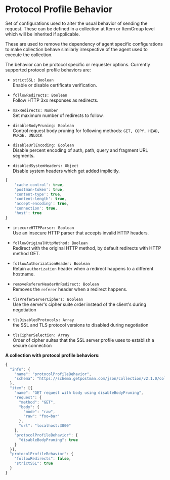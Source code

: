 # Protocol Profile Behavior

Set of configurations used to alter the usual behavior of sending the request. These can be defined in a collection at Item or ItemGroup level which will be inherited if applicable.

These are used to remove the dependency of agent specific configurations to make collection behave similarly irrespective of the agent used to execute the collection.

The behavior can be protocol specific or requester options. Currently supported protocol profile behaviors are:

- `strictSSL: Boolean`<br/>
Enable or disable certificate verification.

- `followRedirects: Boolean`<br/>
Follow HTTP 3xx responses as redirects.

- `maxRedirects: Number`<br/>
Set maximum number of redirects to follow.

- `disableBodyPruning: Boolean`<br/>
Control request body pruning for following methods: ```GET, COPY, HEAD, PURGE, UNLOCK```

- `disableUrlEncoding: Boolean`<br/>
Disable percent encoding of auth, path, query and fragment URL segments.

- `disabledSystemHeaders: Object`<br/>
Disable system headers which get added implicitly.

```javascript
{
    'cache-control': true,
    'postman-token': true,
    'content-type': true,
    'content-length': true,
    'accept-encoding': true,
    'connection': true,
    'host': true
}
```

- `insecureHTTPParser: Boolean`<br/>
Use an insecure HTTP parser that accepts invalid HTTP headers.

- `followOriginalHttpMethod: Boolean`<br/>
Redirect with the original HTTP method, by default redirects with HTTP method GET.

- `followAuthorizationHeader: Boolean`<br/>
Retain `authorization` header when a redirect happens to a different hostname.

- `removeRefererHeaderOnRedirect: Boolean`<br/>
Removes the `referer` header when a redirect happens.

- `tlsPreferServerCiphers: Boolean`<br/>
Use the server's cipher suite order instead of the client's during negotiation

- `tlsDisabledProtocols: Array`<br/>
the SSL and TLS protocol versions to disabled during negotiation

- `tlsCipherSelection: Array`<br/>
Order of cipher suites that the SSL server profile uses to establish a secure connection

**A collection with protocol profile behaviors:**

```javascript
{
  "info": {
    "name": "protocolProfileBehavior",
    "schema": "https://schema.getpostman.com/json/collection/v2.1.0/collection.json"
  },
  "item": [{
    "name": "GET request with body using disableBodyPruning",
    "request": {
      "method": "GET",
      "body": {
        "mode": "raw",
        "raw": "foo=bar"
      },
      "url": "localhost:3000"
    },
    "protocolProfileBehavior": {
      "disableBodyPruning": true
    }
  }],
  "protocolProfileBehavior": {
    "followRedirects": false,
    "strictSSL": true
  }
}
```
